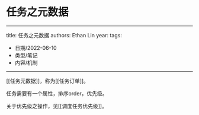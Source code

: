 # 任务之元数据


---
title: 任务之元数据
authors: Ethan Lin
year:
tags:
  - 日期/2022-06-10 
  - 类型/笔记 
  - 内容/机制 
---






[[任务元数据]]，称为[[任务订单]]。

任务需要有一个属性，排序order，优先级。

关于优先级之操作，见[[调度任务优先级]]。

